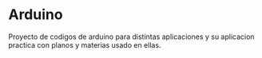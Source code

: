 # Arduino
Proyecto de codigos de arduino para distintas aplicaciones y su aplicacion practica con planos y materias usado en ellas.
